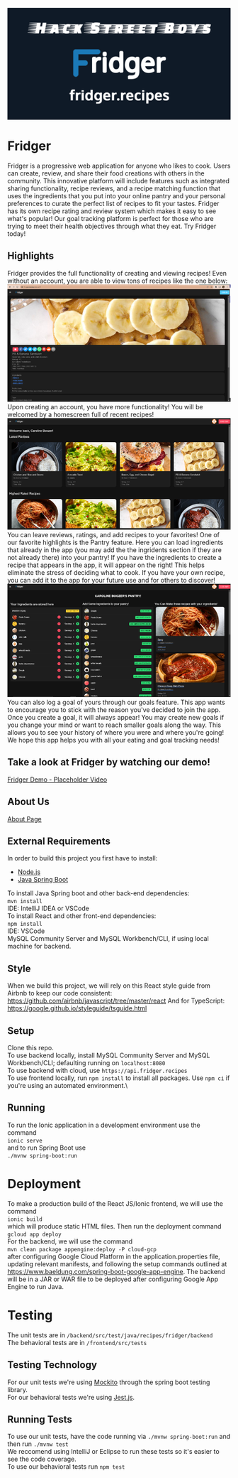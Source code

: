 ![alt text](/Documentation/branding/banner.png)
# Fridger
Fridger is a progressive web application for anyone who likes to cook. Users can create, review, and share their food creations with others in the community. This innovative platform will include features such as integrated sharing functionality, recipe reviews, and a recipe matching function that uses the ingredients that you put into your online pantry and your personal preferences to curate the perfect list of recipes to fit your tastes. Fridger has its own recipe rating and review system which makes it easy to see what's popular! Our goal tracking platform is perfect for those who are trying to meet their health objectives through what they eat. Try Fridger today!
## Highlights
Fridger provides the full functionality of creating and viewing recipes! Even without an account, you are able to view tons of recipes like the one below:
![pb&banana](/Documentation/branding/pb&banana.png)
Upon creating an account, you have more functionality! You will be welcomed by a homescreen full of recent recipes!
![loggedin](/Documentation/branding/loggedin.png)
You can leave reviews, ratings, and add recipes to your favorites!
One of our favorite highlights is the Pantry feature. Here you can load ingredients that already in the app (you may add the the ingridents section if they are not already there) into your pantry! If you have the ingredients to create a recipe that appears in the app, it will appear on the right! This helps eliminate the stress of deciding what to cook. If you have your own recipe, you can add it to the app for your future use and for others to discover!
![pantry](/Documentation/branding/pantry.png)
You can also log a goal of yours through our goals feature. This app wants to encourage you to stick with the reason you've decided to join the app. Once you create a goal, it will always appear! You may create new goals if you change your mind or want to reach smaller goals along the way. This allows you to see your history of where you were and where you're going!
We hope this app helps you with all your eating and goal tracking needs!
## Take a look at Fridger by watching our demo!
[Fridger Demo - Placeholder Video](https://www.youtube.com/watch?v=z65AUrZuy1Y)
## About Us
[About Page](./about.html)
## External Requirements
In order to build this project you first have to install:
* [Node.js](https://nodejs.org/en/)
* [Java Spring Boot](https://spring.io/projects/spring-boot)

To install Java Spring boot and other back-end dependencies: \
`mvn install` \
IDE: IntelliJ IDEA or VSCode \
To install React and other front-end dependencies: \
`npm install` \
IDE: VSCode\
MySQL Community Server and MySQL Workbench/CLI, if using local machine for backend.
## Style
When we build this project, we will rely on this React style guide from Airbnb to keep our code consistent: 
<https://github.com/airbnb/javascript/tree/master/react>
And for TypeScript:
https://google.github.io/styleguide/tsguide.html
## Setup
Clone this repo.\
To use backend locally, install MySQL Community Server and MySQL Workbench/CLI; defaulting running on `localhost:8080`\
To use backend with cloud, use `https://api.fridger.recipes` \
To use frontend locally, run `npm install` to install all packages. Use `npm ci` if you're using an automated environment.\
## Running
To run the Ionic application in a development environment use the command \
`ionic serve` \
and to run Spring Boot use \
`./mvnw spring-boot:run`
# Deployment
To make a production build of the React JS/Ionic frontend, we will use the command \
`ionic build` \
which will produce static HTML files. 
Then run the deployment command\
`gcloud app deploy`\
For the backend, we will use the command \
`mvn clean package appengine:deploy -P cloud-gcp` \
after configuring Google Cloud Platform in the application.properties file, updating relevant manifests, and following the setup commands outlined at https://www.baeldung.com/spring-boot-google-app-engine. The backend will be in a JAR or WAR file to be deployed after configuring Google App Engine to run Java.
# Testing
The unit tests are in `/backend/src/test/java/recipes/fridger/backend`\
The behavioral tests are in `/frontend/src/tests`
## Testing Technology
For our unit tests we're using [Mockito](https://site.mockito.org/) through the spring boot testing library.\
For our behavioral tests we're using [Jest.js](https://jestjs.io/docs/tutorial-react).
## Running Tests
To use our unit tests, have the code running via `./mvnw spring-boot:run` and then run `./mvnw test`\
We reccomend using IntelliJ or Eclipse to run these tests so it's easier to see the code coverage.\
To use our behavioral tests run `npm test`
